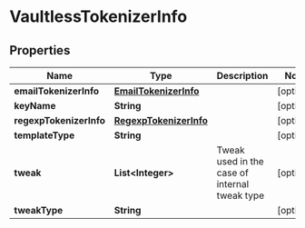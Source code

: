 

# VaultlessTokenizerInfo

## Properties

Name | Type | Description | Notes
------------ | ------------- | ------------- | -------------
**emailTokenizerInfo** | [**EmailTokenizerInfo**](EmailTokenizerInfo.md) |  |  [optional]
**keyName** | **String** |  |  [optional]
**regexpTokenizerInfo** | [**RegexpTokenizerInfo**](RegexpTokenizerInfo.md) |  |  [optional]
**templateType** | **String** |  |  [optional]
**tweak** | **List&lt;Integer&gt;** | Tweak used in the case of internal tweak type |  [optional]
**tweakType** | **String** |  |  [optional]



